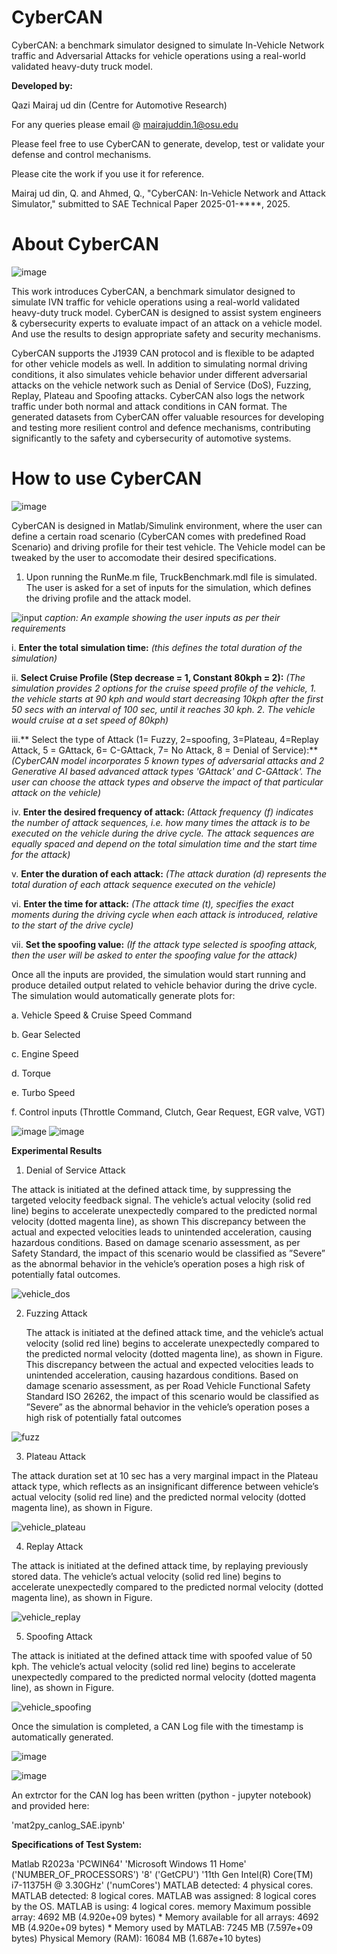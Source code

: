 # CyberCAN
CyberCAN: a benchmark simulator designed to simulate In-Vehicle Network traffic and Adversarial Attacks for vehicle operations using a real-world validated heavy-duty truck model.

**Developed by:**

Qazi Mairaj ud din (Centre for Automotive Research)

For any queries please email @ mairajuddin.1@osu.edu

Please feel free to use CyberCAN to generate, develop, test or validate your defense and control mechanisms.

Please cite the work if you use it for reference.

Mairaj ud din, Q. and Ahmed, Q., "CyberCAN: In-Vehicle Network and Attack Simulator," submitted to SAE Technical Paper 2025-01-****, 2025.

# About CyberCAN

![image](https://github.com/user-attachments/assets/8404e7a8-1ab3-4c9d-a842-adc8dbc60e0c)

This work introduces CyberCAN, a benchmark simulator designed to simulate IVN traffic for vehicle operations using a real-world validated heavy-duty truck model. 
CyberCAN is designed to assist system engineers & cybersecurity experts to evaluate impact of an attack on a vehicle model. And use the results to design appropriate safety and security mechanisms.

CyberCAN supports the J1939 CAN protocol and is flexible to be adapted for other
vehicle models as well. In addition to simulating normal driving conditions, it also simulates vehicle behavior under different
adversarial attacks on the vehicle network such as Denial of Service (DoS), Fuzzing, Replay, Plateau and Spoofing attacks.
CyberCAN also logs the network traffic under both normal and attack conditions in CAN format. The generated datasets from
CyberCAN offer valuable resources for developing and testing more resilient control and defence mechanisms, contributing
significantly to the safety and cybersecurity of automotive systems.


# How to use CyberCAN

![image](https://github.com/user-attachments/assets/ccbe2861-e2fc-4ee0-acc1-887aaa708444)

CyberCAN is designed in Matlab/Simulink environment, where the user can define a certain road scenario (CyberCAN comes with predefined Road Scenario) and driving profile for their test vehicle. The Vehicle model can be tweaked by the user to accomodate their desired specifications. 

1. Upon running the RunMe.m file, TruckBenchmark.mdl file is simulated. The user is asked for a set of inputs for the simulation, which defines the driving profile and the attack model.
   
![input](https://github.com/user-attachments/assets/7fce18e6-ff55-4ec4-83a4-be136407acbb)
_caption: An example showing the user inputs as per their requirements_

   i. **Enter the total simulation time:** _(this defines the total duration of the simulation)_

   ii. **Select Cruise Profile (Step decrease = 1, Constant 80kph = 2):** _(The simulation provides 2 options for the cruise speed profile of the vehicle, 1. the vehicle starts at 90 kph and would start decreasing 10kph after the first 50 secs with an interval of 100 sec, until it reaches 30 kph. 2. The vehicle would cruise at a set speed of 80kph)_

   iii.** Select the type of Attack (1= Fuzzy, 2=spoofing, 3=Plateau, 4=Replay Attack, 5 = GAttack, 6= C-GAttack, 7= No Attack, 8 = Denial of Service):** _(CyberCAN model incorporates 5 known types of adversarial attacks and 2 Generative AI based advanced attack types 'GAttack' and C-GAttack'. The user can choose the attack types and observe the impact of that particular attack on the vehicle)_

   iv. **Enter the desired frequency of attack:** _(Attack frequency (f) indicates the number of attack sequences, i.e. how many times the attack is to be executed on the vehicle during the drive cycle. The attack sequences are equally spaced and depend on the total simulation time and the start time for the attack)_

   v. **Enter the duration of each attack:** _(The attack duration (d) represents the total duration of each attack sequence executed on the vehicle)_

  vi. **Enter the time for attack:** _(The attack time (t), specifies the exact moments during the driving cycle when each attack is introduced, relative to the start of the drive cycle)_

  vii. **Set the spoofing value:** _(If the attack type selected is spoofing attack, then the user will be asked to enter the spoofing value for the attack)_

Once all the inputs are provided, the simulation would start running and produce detailed output related to vehicle behavior during the drive cycle. The simulation would automatically generate plots for:

a. Vehicle Speed & Cruise Speed Command 

b. Gear Selected

c. Engine Speed

d. Torque

e. Turbo Speed

f. Control inputs (Throttle Command, Clutch, Gear Request, EGR valve, VGT)

![image](https://github.com/user-attachments/assets/9bcc7be3-3b65-47a6-bce9-6d63f5a219d5)
![image](https://github.com/user-attachments/assets/433676f1-7b50-4f65-b76c-e836b3f759db)

**Experimental Results**

1. Denial of Service Attack

The attack is initiated at the defined attack time, by suppressing the targeted velocity feedback signal. The vehicle’s actual velocity (solid red line) begins to accelerate unexpectedly compared to the predicted normal velocity (dotted magenta line), as shown This discrepancy between the actual and expected velocities leads to unintended acceleration, causing hazardous conditions. Based on damage scenario assessment, as per Safety Standard, the impact of this scenario would be classified as ”Severe” as the abnormal behavior in the vehicle’s operation poses a high risk of potentially fatal outcomes.
   
![vehicle_dos](https://github.com/user-attachments/assets/b263317e-ad55-4339-8e9b-8f32d981fd19)

2. Fuzzing Attack

   The attack is initiated at the defined attack time, and the vehicle’s actual velocity (solid red line) begins to accelerate unexpectedly compared to the predicted normal velocity (dotted magenta line), as shown in Figure. This discrepancy
between the actual and expected velocities leads to unintended acceleration, causing hazardous conditions. Based on damage scenario assessment, as per Road Vehicle Functional Safety Standard ISO 26262, the impact of this scenario would be classified as ”Severe” as the abnormal behavior in the vehicle’s operation poses a high risk of potentially fatal outcomes

![fuzz](https://github.com/user-attachments/assets/9091714c-058e-48d4-88b1-de0cf63e1b6b)

3. Plateau Attack

  The attack duration set at 10 sec has a very marginal impact in the Plateau attack type, which reflects as an insignificant difference between vehicle’s actual velocity (solid red line) and the predicted normal velocity (dotted magenta line), as shown in Figure.
  
  ![vehicle_plateau](https://github.com/user-attachments/assets/0827ec11-95e3-46b3-b5fa-2dc7969080e9)

4. Replay Attack

The attack is initiated at the defined attack time, by replaying previously stored data. The vehicle’s actual velocity (solid red line) begins to accelerate unexpectedly compared to the predicted normal velocity (dotted magenta line), as shown in Figure.

![vehicle_replay](https://github.com/user-attachments/assets/38681661-697e-4d71-83c3-ffaea25b08c8)

5. Spoofing Attack

The attack is initiated at the defined attack time with spoofed value of 50 kph. The vehicle’s actual velocity (solid red line) begins to accelerate unexpectedly compared to the predicted normal velocity (dotted magenta line), as shown in Figure.

![vehicle_spoofing](https://github.com/user-attachments/assets/ed8ed90e-f4e0-4fd3-b50d-bce5889ed075)

Once the simulation is completed, a CAN Log file with the timestamp is automatically generated.

![image](https://github.com/user-attachments/assets/238213c6-25ee-4e7e-bcc3-293c44bea3e7)

![image](https://github.com/user-attachments/assets/84090114-dada-449f-b545-3d105352c57b)

An extrctor for the CAN log has been written (python - jupyter notebook) and provided here:

'mat2py_canlog_SAE.ipynb'

**Specifications of Test System:**

Matlab R2023a
'PCWIN64'
'Microsoft Windows 11 Home'
('NUMBER_OF_PROCESSORS')
 '8'
('GetCPU')
'11th Gen Intel(R) Core(TM) i7-11375H @ 3.30GHz'
('numCores')
MATLAB detected: 4 physical cores.
MATLAB detected: 8 logical cores.
MATLAB was assigned: 8 logical cores by the OS.
MATLAB is using: 4 logical cores.
memory
Maximum possible array:        4692 MB (4.920e+09 bytes) *
Memory available for all arrays:        4692 MB (4.920e+09 bytes) *
Memory used by MATLAB:        7245 MB (7.597e+09 bytes)
Physical Memory (RAM):       16084 MB (1.687e+10 bytes)
